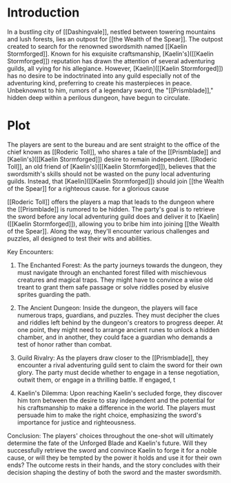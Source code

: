 # Introduction

In a bustling city of [[Dashingvale]], nestled between towering mountains and lush forests, lies an outpost for [[the Wealth of the Spear]]. The outpost created to search for the renowned swordsmith named [[Kaelin Stormforged]]. Known for his exquisite craftsmanship, [Kaelin's]([[Kaelin Stormforged]]) reputation has drawn the attention of several adventuring guilds, all vying for his allegiance. However, [Kaelin]([[Kaelin Stormforged]]) has no desire to be indoctrinated into any guild especially not of the adventuring kind, preferring to create his masterpieces in peace. Unbeknownst to him, rumors of a legendary sword, the "[[Prismblade]]," hidden deep within a perilous dungeon, have begun to circulate.
# Plot

The players are sent to the bureau and are sent straight to the office of the chief known as [[Roderic Toll]], who shares a tale of the [[Prismblade]] and [Kaelin's]([[Kaelin Stormforged]]) desire to remain independent. [[Roderic Toll]], an old friend of [Kaelin's]([[Kaelin Stormforged]]), believes that the swordsmith's skills should not be wasted on the puny local adventuring guilds. Instead, that [Kaelin]([[Kaelin Stormforged]]) should join [[the Wealth of the Spear]] for a righteous cause. for a glorious cause

[[Roderic Toll]] offers the players a map that leads to the dungeon where the [[Prismblade]] is rumored to be hidden. The party's goal is to retrieve the sword before any local adventuring guild does and deliver it to [Kaelin]([[Kaelin Stormforged]]), allowing you to bribe him into joining [[the Wealth of the Spear]]. Along the way, they'll encounter various challenges and puzzles, all designed to test their wits and abilities.

Key Encounters:

1. The Enchanted Forest: As the party journeys towards the dungeon, they must navigate through an enchanted forest filled with mischievous creatures and magical traps. They might have to convince a wise old treant to grant them safe passage or solve riddles posed by elusive sprites guarding the path.

2. The Ancient Dungeon: Inside the dungeon, the players will face numerous traps, guardians, and puzzles. They must decipher the clues and riddles left behind by the dungeon's creators to progress deeper. At one point, they might need to arrange ancient runes to unlock a hidden chamber, and in another, they could face a guardian who demands a test of honor rather than combat.

3. Guild Rivalry: As the players draw closer to the [[Prismblade]], they encounter a rival adventuring guild sent to claim the sword for their own glory. The party must decide whether to engage in a tense negotiation, outwit them, or engage in a thrilling battle. If engaged, t

4. Kaelin's Dilemma: Upon reaching Kaelin's secluded forge, they discover him torn between the desire to stay independent and the potential for his craftsmanship to make a difference in the world. The players must persuade him to make the right choice, emphasizing the sword's importance for justice and righteousness.
    

Conclusion: The players' choices throughout the one-shot will ultimately determine the fate of the Unforged Blade and Kaelin's future. Will they successfully retrieve the sword and convince Kaelin to forge it for a noble cause, or will they be tempted by the power it holds and use it for their own ends? The outcome rests in their hands, and the story concludes with their decision shaping the destiny of both the sword and the master swordsmith.